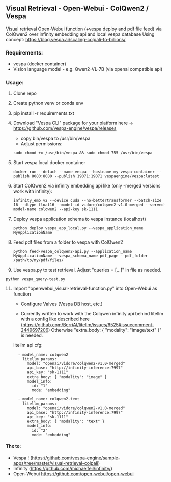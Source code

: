 ## Visual Retrieval - Open-Webui - ColQwen2 / Vespa

Visual retrieval Open-Webui function (+vespa deploy and pdf file feed) via ColQwen2 over infinity embedding api and local vespa database
   Using concept: https://blog.vespa.ai/scaling-colpali-to-billions/
   
### Requirements:
 - vespa (docker container)
 - Vision language model - e.g. Qwen2-VL-7B (via openai compatible api)

### Usage:

1. Clone repo
2. Create python venv or conda env
3. pip install -r requirements.txt
4. Download "Vespa CLI" package for your platform here -> https://github.com/vespa-engine/vespa/releases
   - copy bin/vespa to /usr/bin/vespa
   - Adjust permissions:
   ```
   sudo chmod +x /usr/bin/vespa && sudo chmod 755 /usr/bin/vespa
   ```
6. Start vespa local docker container
   ```
   docker run --detach --name vespa --hostname my-vespa-container --publish 8080:8080 --publish 19071:19071 vespaengine/vespa:latest
   ```
7. Start ColQwen2 via infinity embedding api like (only -merged versions work with infinity):
   ```
   infinity_emb v2 --device cuda --no-bettertransformer --batch-size 16 --dtype float16 --model-id vidore/colqwen2-v1.0-merged --served-model-name colqwen2 --api-key sk-1111
   ```  
   
8. Deploy vespa application schema to vespa instance (localhost)
   ```
   python deploy_vespa_app_local.py --vespa_application_name MyApplicationName
   ```

9. Feed pdf files from a folder to vespa with ColQwen2
   ```
   python feed-vespa_colqwen2-api.py --application_name MyApplicationName --vespa_schema_name pdf_page --pdf_folder /path/to/my/pdf/files/
   ```

10. Use vespa.py to test retrieval. Adjust "queries = [...]" in file as needed.
   ```
   python vespa_query-test.py
   ```

11. Import "openwebui_visual-retrieval-function.py" into Open-Webui as function
    - Configure Valves (Vespa DB host, etc.)
    
    - Currently written to work with the Colqwen infinity api behind litellm with a config like described here (https://github.com/BerriAI/litellm/issues/6525#issuecomment-2449697206)
    Otherwise "extra_body: { "modality": "image/text" }" is needed.
 
    litellm api cfg:
    ```
      - model_name: colqwen2
        litellm_params:
          model: "openai/vidore/colqwen2-v1.0-merged"
          api_base: "http://infinity-inference:7997"
          api_key: "sk-1111"
          extra_body: { "modality": "image" }
          model_info:
            id: "1"
            mode: "embedding"
        
      - model_name: colqwen2-text
        litellm_params:
          model: "openai/vidore/colqwen2-v1.0-merged"
          api_base: "http://infinity-inference:7997"
          api_key: "sk-1111"
          extra_body: { "modality": "text" }
          model_info:
            id: "2"
            mode: "embedding"
    ```

#### Thx to: 
   - Vespa ! (https://github.com/vespa-engine/sample-apps/tree/master/visual-retrieval-colpali)
   - Infinity (https://github.com/michaelfeil/infinity/)
   - Open-Webui https://github.com/open-webui/open-webui

